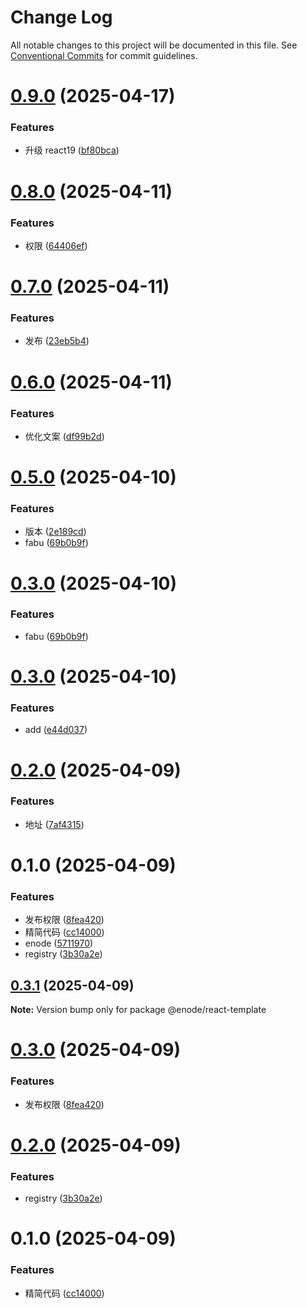 # Change Log

All notable changes to this project will be documented in this file.
See [Conventional Commits](https://conventionalcommits.org) for commit guidelines.

# [0.9.0](https://github.com/Yicoding/create-project/compare/@enode/react-template@0.8.0...@enode/react-template@0.9.0) (2025-04-17)

### Features

- 升级 react19 ([bf80bca](https://github.com/Yicoding/create-project/commit/bf80bcaf7bf02cddc085cf1fa7e47a7971c75b39))

# [0.8.0](https://github.com/Yicoding/create-project/compare/@enode/react-template@0.7.0...@enode/react-template@0.8.0) (2025-04-11)

### Features

- 权限 ([64406ef](https://github.com/Yicoding/create-project/commit/64406ef84ccce18b5fa020f775d65bb5714de8d7))

# [0.7.0](https://github.com/Yicoding/create-project/compare/@enode/react-template@0.6.0...@enode/react-template@0.7.0) (2025-04-11)

### Features

- 发布 ([23eb5b4](https://github.com/Yicoding/create-project/commit/23eb5b4341c0dcb65d1fc531367d92fa1f12aa12))

# [0.6.0](https://github.com/Yicoding/create-project/compare/@enode/react-template@0.5.0...@enode/react-template@0.6.0) (2025-04-11)

### Features

- 优化文案 ([df99b2d](https://github.com/Yicoding/create-project/commit/df99b2deb251b7f7fc160d3c7f2f377c79979cd3))

# [0.5.0](https://github.com/Yicoding/create-project/compare/@enode/react-template@0.3.0...@enode/react-template@0.5.0) (2025-04-10)

### Features

- 版本 ([2e189cd](https://github.com/Yicoding/create-project/commit/2e189cd53d68a27d73ee44d862009b715bb96f44))
- fabu ([69b0b9f](https://github.com/Yicoding/create-project/commit/69b0b9f9c4d893785a3e7fe2f134167125cb6e7c))

# [0.3.0](https://github.com/Yicoding/create-project/compare/@enode/react-template@0.3.0...@enode/react-template@0.3.0) (2025-04-10)

### Features

- fabu ([69b0b9f](https://github.com/Yicoding/create-project/commit/69b0b9f9c4d893785a3e7fe2f134167125cb6e7c))

# [0.3.0](https://github.com/Yicoding/create-project/compare/@enode/react-template@0.2.0...@enode/react-template@0.3.0) (2025-04-10)

### Features

- add ([e44d037](https://github.com/Yicoding/create-project/commit/e44d0374d5d66a6820b0545a8b45f881ef713994))

# [0.2.0](https://github.com/Yicoding/create-project/compare/@enode/react-template@0.1.0...@enode/react-template@0.2.0) (2025-04-09)

### Features

- 地址 ([7af4315](https://github.com/Yicoding/create-project/commit/7af4315696942afd588adc01ba96e81e7ceb92ec))

# 0.1.0 (2025-04-09)

### Features

- 发布权限 ([8fea420](https://gitlab.xxx.com/react-library/cli/create-project/commit/8fea420d78b3ca29cd364d352e3a584e32f91f04))
- 精简代码 ([cc14000](https://gitlab.xxx.com/react-library/cli/create-project/commit/cc14000e1d125c8a0ea43fff592984f5e0abca9e))
- enode ([5711970](https://gitlab.xxx.com/react-library/cli/create-project/commit/571197099f46d0902c78aef48103d3776426e1ff))
- registry ([3b30a2e](https://gitlab.xxx.com/react-library/cli/create-project/commit/3b30a2ec43bb367f623c3fe703a67fec2c9d319a))

## [0.3.1](https://gitlab.xxx.com/react-library/cli/create-project/compare/@enode/react-template@0.3.0...@enode/react-template@0.3.1) (2025-04-09)

**Note:** Version bump only for package @enode/react-template

# [0.3.0](https://gitlab.xxx.com/react-library/cli/create-project/compare/@enode/react-template@0.2.0...@enode/react-template@0.3.0) (2025-04-09)

### Features

- 发布权限 ([8fea420](https://gitlab.xxx.com/react-library/cli/create-project/commit/8fea420d78b3ca29cd364d352e3a584e32f91f04))

# [0.2.0](https://gitlab.xxx.com/react-library/cli/create-project/compare/@enode/react-template@0.1.0...@enode/react-template@0.2.0) (2025-04-09)

### Features

- registry ([3b30a2e](https://gitlab.xxx.com/react-library/cli/create-project/commit/3b30a2ec43bb367f623c3fe703a67fec2c9d319a))

# 0.1.0 (2025-04-09)

### Features

- 精简代码 ([cc14000](https://gitlab.xxx.com/react-library/cli/create-project/commit/cc14000e1d125c8a0ea43fff592984f5e0abca9e))
